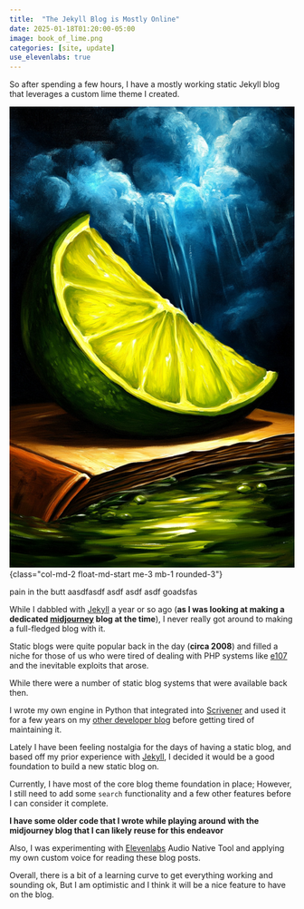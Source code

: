 ```yaml
---
title:  "The Jekyll Blog is Mostly Online"
date: 2025-01-18T01:20:00-05:00
image: book_of_lime.png
categories: [site, update]
use_elevenlabs: true
---
```


So after spending a few hours, I have a mostly working static Jekyll blog that leverages a custom lime theme I created.

<!--more-->

![Lime Book](book_of_lime.png){class="col-md-2 float-md-start me-3 mb-1 rounded-3"}

pain in the butt aasdfasdf asdf asdf asdf goadsfas


While I dabbled with [Jekyll][Jekyll] a year or so ago
(**as I was looking at making a dedicated [midjourney][midjourney] blog at the time**),
I never really got around to making a full-fledged blog with it. 

Static blogs were quite popular back in the day (**circa 2008**) and filled a niche for those of us who were tired of
dealing with PHP systems like [e107][e107] and the inevitable exploits that arose.

While there were a number of static blog systems that were available back then.

I wrote my own engine in Python that integrated into [Scrivener][Scrivener]
and used it for a few years on my [other developer blog][mamclain] before getting tired of
maintaining it.


Lately I have been feeling nostalgia for the days of having a static blog, 
and based off my prior experience with [Jekyll][Jekyll], I decided it would be a good foundation to build 
a new static blog on.

Currently, I have most of the core blog theme foundation in place;
However, I still need to add some `search` functionality and a few other features before I can consider it complete.

**I have some older code that I wrote while playing around with the midjourney blog that I can likely reuse for this endeavor**

Also, I was experimenting with [Elevenlabs][elevenlabs] Audio Native Tool
and applying my own custom voice for reading these blog posts.

Overall, there is a bit of a learning curve to get everything working and sounding ok,
But I am optimistic and I think it will be a nice feature to have on the blog.

[elevenlabs]: https://elevenlabs.io
[midjourney]: https://midjourney.com
[Jekyll]: https://jekyllrb.com/
[e107]: https://e107.org/
[Scrivener]: https://www.literatureandlatte.com/scrivener/overview
[mamclain]: https://mamclain.com



